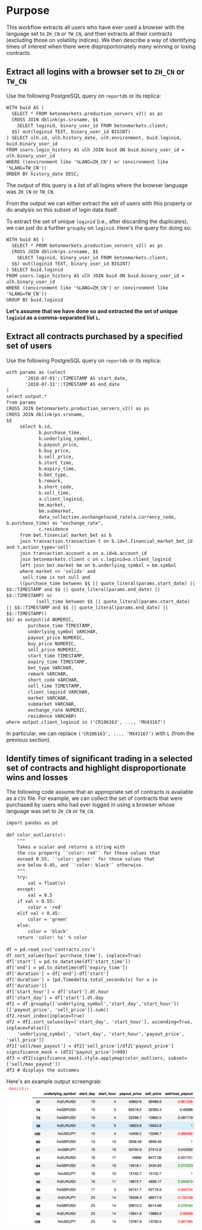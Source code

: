 # Purpose
This workflow extracts all users who have ever used a browser with the language set to `ZH_CN` or `TW_CN`, and then extracts all their contracts (excluding those on volatility indices). We then describe a way of identifying times of interest when there were disproportionately many winning or losing contracts.

## Extract all logins with a browser set to `ZH_CN` or `TW_CN`
Use the following PostgreSQL query on `reportdb` or its replica:
```
WITH buid AS (
  SELECT * FROM betonmarkets.production_servers_v2() as ps
  CROSS JOIN dblink(ps.srvname, $$
    SELECT loginid, binary_user_id FROM betonmarkets.client;
  $$) out(loginid TEXT, binary_user_id BIGINT)
) SELECT ulh.id, ulh.history_date, ulh.environment, buid.loginid, buid.binary_user_id
FROM users.login_history AS ulh JOIN buid ON buid.binary_user_id = ulh.binary_user_id
WHERE ((environment like '%LANG=ZH_CN') or (environment like '%LANG=TW_CN'))
ORDER BY history_date DESC;
```
The output of this query is a list of all logins where the browser language was `ZH_CN` or `TW_CN`.

From the output we can either extract the set of users with this property or do analysis on this subset of login data itself.

To extract the set of unique `loginid` (i.e., after discarding the duplicates), we can just do a further `groupby` on `loginid`. Here's the query for doing so:
```
WITH buid AS (
  SELECT * FROM betonmarkets.production_servers_v2() as ps
  CROSS JOIN dblink(ps.srvname, $$
    SELECT loginid, binary_user_id FROM betonmarkets.client;
  $$) out(loginid TEXT, binary_user_id BIGINT)
) SELECT buid.loginid
FROM users.login_history AS ulh JOIN buid ON buid.binary_user_id = ulh.binary_user_id
WHERE ((environment like '%LANG=ZH_CN') or (environment like '%LANG=TW_CN'))
GROUP BY buid.loginid
```

**Let's assume that we have done so and extracted the set of unique `loginid` as a comma-separated list `L`.**

## Extract all contracts purchased by a specified set of users
Use the following PostgreSQL query on `reportdb` or its replica:
```
with params as (select
       '2018-07-01'::TIMESTAMP AS start_date,
       '2018-07-31'::TIMESTAMP AS end_date
)   
select output.*
from params
CROSS JOIN betonmarkets.production_servers_v2() as ps
CROSS JOIN dblink(ps.srvname,
$$
     select b.id, 
            b.purchase_time, 
            b.underlying_symbol, 
            b.payout_price, 
            b.buy_price, 
            b.sell_price, 
            b.start_time,
            b.expiry_time, 
            b.bet_type, 
            b.remark, 
            b.short_code, 
            b.sell_time, 
            a.client_loginid, 
            bm.market, 
            bm.submarket, 
            data_collection.exchangetousd_rate(a.currency_code, b.purchase_time) as "exchange_rate",
            c.residence
     from bet.financial_market_bet as b
     join transaction.transaction t on b.id=t.financial_market_bet_id and t.action_type='sell'
     join transaction.account a on a.id=b.account_id
     join betonmarkets.client c on c.loginid=a.client_loginid
     left join bet.market bm on b.underlying_symbol = bm.symbol
     where market <> 'volidx' and
      sell_time is not null and
     ((purchase_time between $$ || quote_literal(params.start_date) || $$::TIMESTAMP and $$ || quote_literal(params.end_date) || $$::TIMESTAMP) or
           (sell_time between $$ || quote_literal(params.start_date) || $$::TIMESTAMP and $$ || quote_literal(params.end_date) || $$::TIMESTAMP))
$$) as output(id NUMERIC, 
        purchase_time TIMESTAMP, 
        underlying_symbol VARCHAR, 
        payout_price NUMERIC, 
        buy_price NUMERIC, 
        sell_price NUMERIC, 
        start_time TIMESTAMP, 
        expiry_time TIMESTAMP, 
        bet_type VARCHAR,
        remark VARCHAR, 
        short_code VARCHAR, 
        sell_time TIMESTAMP, 
        client_loginid VARCHAR,
        market VARCHAR,
        submarket VARCHAR,
        exchange_rate NUMERIC,
        residence VARCHAR)
where output.client_loginid in ('CR106163', ..., 'MX43167')
```
In particular, we can replace `('CR106163', ..., 'MX43167')` with `L` (from the previous section).

## Identify times of significant trading in a selected set of contracts and highlight disproportionate wins and losses
The following code assume that an appropriate set of contracts is available as a `CSV` file. For example, we can collect the set of contracts that were purchased by users who had ever logged in using a browser whose language was set to `ZH_CN` or `TW_CN`.

```
import pandas as pd

def color_outliers(v):
    """
    Takes a scalar and returns a string with
    the css property `'color: red'` for those values that
    exceed 0.55, `'color: green'` for those values that
    are below 0.45, and `'color: black'` otherwise.
    """
    try:
        val = float(v)
    except:
        val = 0.5
    if val > 0.55:
        color = 'red' 
    elif val < 0.45:
        color = 'green' 
    else:
        color = 'black'
    return 'color: %s' % color

df = pd.read_csv('contracts.csv')
df.sort_values(by=['purchase_time'], inplace=True)
df['start'] = pd.to_datetime(df['start_time'])
df['end'] = pd.to_datetime(df['expiry_time'])
df['duration'] = df['end']-df['start']
df['duration'] = [pd.Timedelta.total_seconds(x) for x in df['duration']]
df['start_hour'] = df['start'].dt.hour
df['start_day'] = df['start'].dt.day
df2 = df.groupby(['underlying_symbol','start_day','start_hour'])[['payout_price', 'sell_price']].sum()
df2.reset_index(inplace=True)
df2 = df2.sort_values(by=['start_day', 'start_hour'], ascending=True, inplace=False)[[
    'underlying_symbol', 'start_day', 'start_hour','payout_price', 'sell_price']]
df2['sell/max_payout'] = df2['sell_price']/df2['payout_price']
significance_mask = (df2['payout_price']>999)
df3 = df2[significance_mask].style.applymap(color_outliers, subset=['sell/max_payout'])
df3 # displays the outcomes
```
Here's an example output screengrab:
 ![Output](significant.png)
